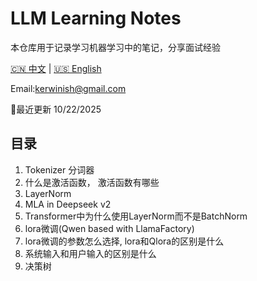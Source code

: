 # LLM Learning Notes

本仓库用于记录学习机器学习中的笔记，分享面试经验

[🇨🇳 中文](./README.md) | [🇺🇸 English](./README_EN.md)

Email:kerwinish@gmail.com

🚩最近更新 10/22/2025

## 目录

1. Tokenizer 分词器  
2. 什么是激活函数， 激活函数有哪些
3. LayerNorm  
4. MLA in Deepseek v2
5. Transformer中为什么使用LayerNorm而不是BatchNorm
6. lora微调(Qwen based with LlamaFactory)
7. lora微调的参数怎么选择, lora和Qlora的区别是什么
8. 系统输入和用户输入的区别是什么
9. 决策树

